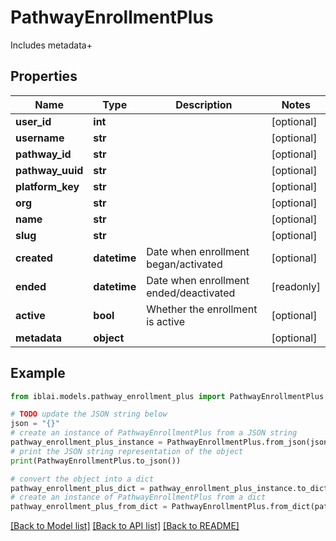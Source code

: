 # PathwayEnrollmentPlus

Includes metadata+

## Properties

Name | Type | Description | Notes
------------ | ------------- | ------------- | -------------
**user_id** | **int** |  | [optional] 
**username** | **str** |  | [optional] 
**pathway_id** | **str** |  | [optional] 
**pathway_uuid** | **str** |  | [optional] 
**platform_key** | **str** |  | [optional] 
**org** | **str** |  | [optional] 
**name** | **str** |  | [optional] 
**slug** | **str** |  | [optional] 
**created** | **datetime** | Date when enrollment began/activated | [optional] 
**ended** | **datetime** | Date when enrollment ended/deactivated | [readonly] 
**active** | **bool** | Whether the enrollment is active | [optional] 
**metadata** | **object** |  | [optional] 

## Example

```python
from iblai.models.pathway_enrollment_plus import PathwayEnrollmentPlus

# TODO update the JSON string below
json = "{}"
# create an instance of PathwayEnrollmentPlus from a JSON string
pathway_enrollment_plus_instance = PathwayEnrollmentPlus.from_json(json)
# print the JSON string representation of the object
print(PathwayEnrollmentPlus.to_json())

# convert the object into a dict
pathway_enrollment_plus_dict = pathway_enrollment_plus_instance.to_dict()
# create an instance of PathwayEnrollmentPlus from a dict
pathway_enrollment_plus_from_dict = PathwayEnrollmentPlus.from_dict(pathway_enrollment_plus_dict)
```
[[Back to Model list]](../README.md#documentation-for-models) [[Back to API list]](../README.md#documentation-for-api-endpoints) [[Back to README]](../README.md)


